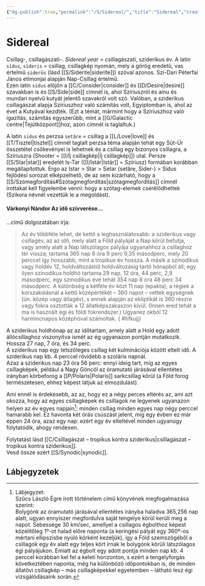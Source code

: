 ```yaml
---
{"dg-publish":true,"permalink":"/S/Sidereal/","title":"Sidereal","created":"2025-04-27T10:20","updated":"2025-04-27T10:21"}
---
```



# Sidereal

Csillag-, csillagászati-. *Sidereal year* = csillagászati, sziderikus év. A latin `sīdus`, `sīderis` = csillag, csillagkép nyomán, mely a görög eredetű, vas értelmű `siderōs` (lásd [[S/Siderite\|siderite]]) szóval azonos. Szi-Dari Péterfai János etimonjai alapján Nap-Csillag értelmű.  
Ezen latin `sidus` előjön a [[C/Consider\|consider]] és [[D/Desire\|desire]] szavakban is és [[S/Side\|side]] címnél is, ahol Szíriuszról és ainu és mundari nyelvű kutyát jelentő szavakról volt szó. Valóban, a sziderikus csillagászat alapja Szíriuszhoz való számítás volt, Egyiptomban is, ahol az évet a Kutyával kezdték. (Ezt a témát, mármint hogy a Szíriuszhoz való igazítás, számítás egyszerűbb, mint a [[G/Galactic centre\|Tejútközpont]]hoz, azon címnél is taglaltuk.)  

A latin `sidus` és perzsa `setâre` = csillag a [[L/Love\|love]] és [[T/Tisztel\|tisztel]] címnél taglalt perzsa téma alapján tehát egy Süt-Úr összetétel csökevényei is lehetnek és a csillag egy bizonyos csillagra, a Szíriuszra (Shooter = [[I/Íj csillagkép\|Íj csillagkép]]) utal. Persze [[S/Star\|star]] eredetét Is-Tar ([[I/Istár\|Istár]] = Szíriusz) formában korábban megállapítottuk. Ergo az Istar > Star > Setar (setâre, Sider-) > Sidus fejlődési sorozat elképzelhető, de az sem kizárható, hogy a [[S/Szómegfordítás#Szótagmegfordítás\|szótagmegfordítás]] címnél írottakat kell figyelembe venni: hogy a szótag-elemek cserélődhettek (Szikora névnél vezettük le a megoldást).  

#### Várkonyi Nándor Az idő szívverése...

...című dolgozatában írja:  
> Az év többféle lehet, de kettő a leghasználatosabb: a sziderikus vagy csillagév, az az idő, mely alatt a Föld pályáját a Nap körül befutja, vagy amely alatt a Nap látszólagos pályája ugyanahhoz a csillaghoz tér vissza; tartama 365 nap 6 óra 9 perc 9,35 másodperc, mely 20 perccel így hosszabb, mint a tropikus év hossza. A másik a szinodikus vagy holdév 12, holdváltozástól holdváltozásig tartó hónapból áll; egy ilyen szinodikus holdhó tartama 29 nap, 12 óra, 44 perc, 2,9 másodperc, egy szinodikus évé tehát 354 nap 8 óra 48 perc 34 másodperc. A különbség a kétféle év közt 11 nap (epakta); a régiek a korszakolásnál a kettő középértékét – 360 napot – vettek egységnek (ún. közép vagy átlagév), s ennek alapján az ekliptikát is 360 részre vagy fokra osztották a 12 állatképszakaszon kívül. (Innen ered tehát a ma is használt égi és földi fokrendszer.) Ugyanez okból 12 harmincnapos középhóval számoltak.  { #hfkujj}


A sziderikus holdhónap az az időtartam, amely alatt a Hold egy adott állócsillaghoz viszonyítva ismét az ég ugyanazon pontján mutatkozik. Hossza 27 nap, 7 óra, és 34 perc.  
A sziderikus nap egy tetszőleges csillag két kulminációja között eltelt idő. A sziderikus nap kb. 4 perccel rövidebb a szoláris napnál.  
Azaz a sziderikus nap 23 óra 56 perc: ennyi ideig tart, míg az egyes csillagképek, például a Nagy Göncöl az óramutató járásával ellentétes irányban körbeforog a [[P/Polaris\|Polaris]] sarkcsillag körül (a Föld forog természetesen, ehhez képest látjuk az elmozdulást).  

Ami ennél is érdekesebb, az az, hogy ez a négy perces eltérés az, ami azt okozza, hogy az egyes csillagképek és csillagok ne legyenek ugyanazon helyen az év egyes napjain[^1]\: minden csillag minden egyes nap négy perccel hamarabb kel. Ez havonta két órás csúszást jelent, míg egy évben ez már éppen 24 óra, azaz egy nap: ezért egy év elteltével minden ugyanúgy folytatódik, ahogy rendesen.  

Folytatást lásd [[C/Csillagászat – tropikus kontra sziderikus\|csillagászat – tropikus kontra sziderikus]].  
Vesd össze azért [[S/Synodic\|synodic]].  

## Lábjegyzetek

[^1]: Lábjegyzet:  
Szűcs László Égre írott történelem című könyvének megfogalmazása szerint:  
Bolygónk az óramutató járásával ellentétes irányba haladva 365,256 nap alatt, ugyan ennyiszer megfordulva saját tengelye körül kerüli meg a napot. Sebessége 30 km/sec, amellyel a csillagos égbolthoz képest közelítőleg 1º-ot halad előre naponta (a keringési pályát egy 360º-os mértani ellipszisbe nyúló körként kezeljük), így a Föld szemszögéből a csillagok egy év alatt egy teljes kört írnak le bolygónk körüli látszólagos égi pályájukon. Emiatt az égbolt egy adott pontja minden nap kb. 4 perccel korábban kel fel a keleti horizonton, s ezért a tengelyforgás következtében naponta, még ha különböző időpontokban is, de minden állatövi csillagkép – más csillagképekkel egyetemben – látható lesz égi vizsgálódásaink során.  